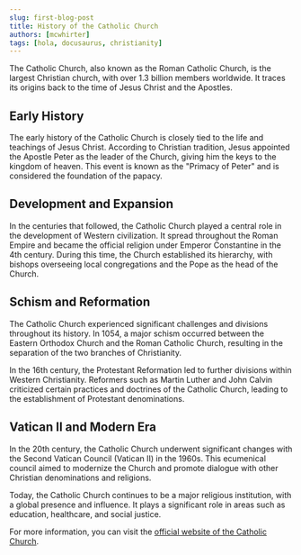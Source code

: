 ```yaml
---
slug: first-blog-post
title: History of the Catholic Church
authors: [mcwhirter]
tags: [hola, docusaurus, christianity]
---
```


The Catholic Church, also known as the Roman Catholic Church, is the largest Christian church, with over 1.3 billion members worldwide. It traces its origins back to the time of Jesus Christ and the Apostles.

<!-- truncate -->

## Early History

The early history of the Catholic Church is closely tied to the life and teachings of Jesus Christ. According to Christian tradition, Jesus appointed the Apostle Peter as the leader of the Church, giving him the keys to the kingdom of heaven. This event is known as the "Primacy of Peter" and is considered the foundation of the papacy.

## Development and Expansion

In the centuries that followed, the Catholic Church played a central role in the development of Western civilization. It spread throughout the Roman Empire and became the official religion under Emperor Constantine in the 4th century. During this time, the Church established its hierarchy, with bishops overseeing local congregations and the Pope as the head of the Church.

## Schism and Reformation

The Catholic Church experienced significant challenges and divisions throughout its history. In 1054, a major schism occurred between the Eastern Orthodox Church and the Roman Catholic Church, resulting in the separation of the two branches of Christianity.

In the 16th century, the Protestant Reformation led to further divisions within Western Christianity. Reformers such as Martin Luther and John Calvin criticized certain practices and doctrines of the Catholic Church, leading to the establishment of Protestant denominations.

## Vatican II and Modern Era

In the 20th century, the Catholic Church underwent significant changes with the Second Vatican Council (Vatican II) in the 1960s. This ecumenical council aimed to modernize the Church and promote dialogue with other Christian denominations and religions.

Today, the Catholic Church continues to be a major religious institution, with a global presence and influence. It plays a significant role in areas such as education, healthcare, and social justice.

For more information, you can visit the [official website of the Catholic Church](https://www.vatican.va/).
